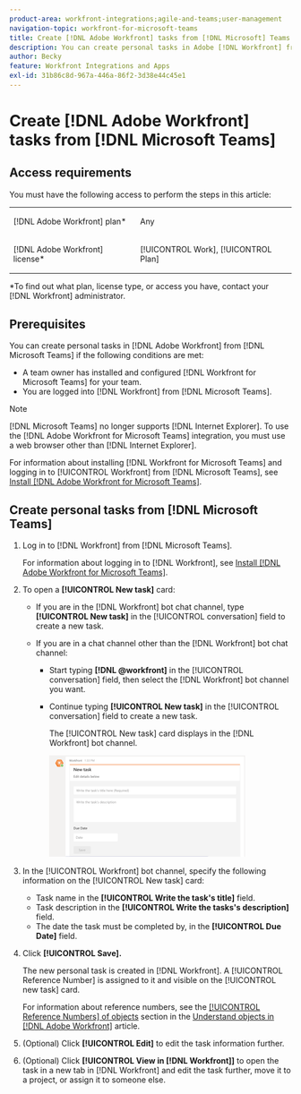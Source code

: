 ```yaml
---
product-area: workfront-integrations;agile-and-teams;user-management
navigation-topic: workfront-for-microsoft-teams
title: Create [!DNL Adobe Workfront] tasks from [!DNL Microsoft] Teams
description: You can create personal tasks in Adobe [!DNL Workfront] from Microsoft Teams if a team owner has installed and configured [!DNL Workfront] for Microsoft Teams for your team, and you are logged into Workfront from Microsoft Teams.
author: Becky
feature: Workfront Integrations and Apps
exl-id: 31b86c8d-967a-446a-86f2-3d38e44c45e1
---
```

# Create [!DNL Adobe Workfront] tasks from [!DNL Microsoft Teams]

## Access requirements

You must have the following access to perform the steps in this article:

<table style="table-layout:auto"> 
 <col> 
 <col> 
 <tbody> 
  <tr> 
   <td role="rowheader">[!DNL Adobe Workfront] plan*</td> 
   <td> <p>Any</p> </td> 
  </tr> 
  <tr> 
   <td role="rowheader">[!DNL Adobe Workfront] license*</td> 
   <td> <p>[!UICONTROL Work], [!UICONTROL Plan]</p> </td> 
  </tr>
 </tbody> 
</table>

&#42;To find out what plan, license type, or access you have, contact your [!DNL Workfront] administrator.

## Prerequisites

You can create personal tasks in [!DNL Adobe Workfront] from [!DNL Microsoft Teams] if the following conditions are met:

* A team owner has installed and configured [!DNL Workfront for Microsoft Teams] for your team.
* You are logged into [!DNL Workfront] from [!DNL Microsoft Teams].

>[!NOTE]
>
>[!DNL Microsoft Teams] no longer supports [!DNL Internet Explorer]. To use the [!DNL Adobe Workfront for Microsoft Teams] integration, you must use a web browser other than [!DNL Internet Explorer].

For information about installing [!DNL Workfront for Microsoft Teams] and logging in to [!UICONTROL Workfront] from [!DNL Microsoft Teams], see [Install [!DNL Adobe Workfront for Microsoft Teams]](../../workfront-integrations-and-apps/using-workfront-with-microsoft-teams/install-workfront-ms-teams.md).

## Create personal tasks from [!DNL Microsoft Teams]

1. Log in to [!DNL Workfront] from [!DNL Microsoft Teams].

   For information about logging in to [!DNL Workfront], see [Install [!DNL Adobe Workfront for Microsoft Teams]](../../workfront-integrations-and-apps/using-workfront-with-microsoft-teams/install-workfront-ms-teams.md).

1. To open a **[!UICONTROL New task]** card:

   * If you are in the [!DNL Workfront] bot chat channel, type **[!UICONTROL New task]** in the [!UICONTROL conversation] field to create a new task. 
   * If you are in a chat channel other than the [!DNL Workfront] bot chat channel:

      * Start typing **[!DNL @workfront]** in the [!UICONTROL conversation] field, then select the [!DNL Workfront] bot channel you want.
      * Continue typing **[!UICONTROL New task]** in the [!UICONTROL conversation] field to create a new task.

         The [!UICONTROL New task] card displays in the [!DNL Workfront] bot channel.

         ![ms_teams_new_task_card.png](assets/ms-teams-new-task-card-350x181.png)

1. In the [!UICONTROL Workfront] bot channel, specify the following information on the [!UICONTROL New task] card:

   * Task name in the **[!UICONTROL Write the task's title]** field.
   * Task description in the **[!UICONTROL Write the tasks's description]** field.
   * The date the task must be completed by, in the **[!UICONTROL Due Date]** field.

1. Click **[!UICONTROL Save].** 

   The new personal task is created in [!DNL Workfront]. A [!UICONTROL Reference Number] is assigned to it and visible on the [!UICONTROL new task] card.

   For information about reference numbers, see the [[!UICONTROL Reference Numbers] of objects](../../workfront-basics/navigate-workfront/workfront-navigation/understand-objects.md#understanding-reference-numbers-of-objects) section in the [Understand objects in [!DNL Adobe Workfront]](../../workfront-basics/navigate-workfront/workfront-navigation/understand-objects.md) article.

1. (Optional) Click **[!UICONTROL Edit]** to edit the task information further.
1. (Optional) Click **[!UICONTROL View in [!DNL Workfront]]** to open the task in a new tab in [!DNL Workfront] and edit the task further, move it to a project, or assign it to someone else. 
